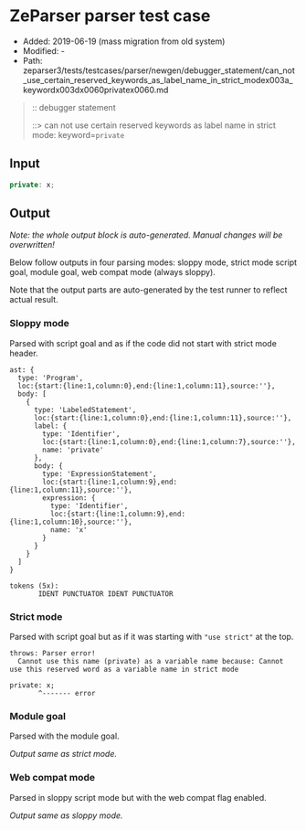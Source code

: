 # ZeParser parser test case

- Added: 2019-06-19 (mass migration from old system)
- Modified: -
- Path: zeparser3/tests/testcases/parser/newgen/debugger_statement/can_not_use_certain_reserved_keywords_as_label_name_in_strict_modex003a_keywordx003dx0060privatex0060.md

> :: debugger statement
>
> ::> can not use certain reserved keywords as label name in strict mode: keyword=`private`

## Input

`````js
private: x;
`````

## Output

_Note: the whole output block is auto-generated. Manual changes will be overwritten!_

Below follow outputs in four parsing modes: sloppy mode, strict mode script goal, module goal, web compat mode (always sloppy).

Note that the output parts are auto-generated by the test runner to reflect actual result.

### Sloppy mode

Parsed with script goal and as if the code did not start with strict mode header.

`````
ast: {
  type: 'Program',
  loc:{start:{line:1,column:0},end:{line:1,column:11},source:''},
  body: [
    {
      type: 'LabeledStatement',
      loc:{start:{line:1,column:0},end:{line:1,column:11},source:''},
      label: {
        type: 'Identifier',
        loc:{start:{line:1,column:0},end:{line:1,column:7},source:''},
        name: 'private'
      },
      body: {
        type: 'ExpressionStatement',
        loc:{start:{line:1,column:9},end:{line:1,column:11},source:''},
        expression: {
          type: 'Identifier',
          loc:{start:{line:1,column:9},end:{line:1,column:10},source:''},
          name: 'x'
        }
      }
    }
  ]
}

tokens (5x):
       IDENT PUNCTUATOR IDENT PUNCTUATOR
`````

### Strict mode

Parsed with script goal but as if it was starting with `"use strict"` at the top.

`````
throws: Parser error!
  Cannot use this name (private) as a variable name because: Cannot use this reserved word as a variable name in strict mode

private: x;
       ^------- error
`````


### Module goal

Parsed with the module goal.

_Output same as strict mode._

### Web compat mode

Parsed in sloppy script mode but with the web compat flag enabled.

_Output same as sloppy mode._
